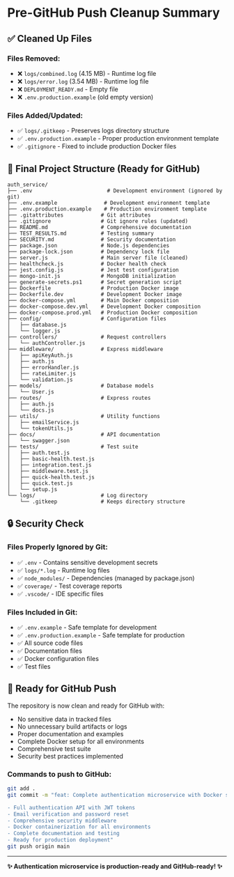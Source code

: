 # Pre-GitHub Push Cleanup Summary

## ✅ Cleaned Up Files

### Files Removed:

- ❌ `logs/combined.log` (4.15 MB) - Runtime log file
- ❌ `logs/error.log` (3.54 MB) - Runtime log file
- ❌ `DEPLOYMENT_READY.md` - Empty file
- ❌ `.env.production.example` (old empty version)

### Files Added/Updated:

- ✅ `logs/.gitkeep` - Preserves logs directory structure
- ✅ `.env.production.example` - Proper production environment template
- ✅ `.gitignore` - Fixed to include production Docker files

## 📁 Final Project Structure (Ready for GitHub)

```
auth_service/
├── .env                        # Development environment (ignored by git)
├── .env.example               # Development environment template
├── .env.production.example    # Production environment template
├── .gitattributes            # Git attributes
├── .gitignore                # Git ignore rules (updated)
├── README.md                 # Comprehensive documentation
├── TEST_RESULTS.md           # Testing summary
├── SECURITY.md               # Security documentation
├── package.json              # Node.js dependencies
├── package-lock.json         # Dependency lock file
├── server.js                 # Main server file (cleaned)
├── healthcheck.js            # Docker health check
├── jest.config.js            # Jest test configuration
├── mongo-init.js             # MongoDB initialization
├── generate-secrets.ps1      # Secret generation script
├── Dockerfile                # Production Docker image
├── Dockerfile.dev            # Development Docker image
├── docker-compose.yml        # Main Docker composition
├── docker-compose.dev.yml    # Development Docker composition
├── docker-compose.prod.yml   # Production Docker composition
├── config/                   # Configuration files
│   ├── database.js
│   └── logger.js
├── controllers/              # Request controllers
│   └── authController.js
├── middleware/               # Express middleware
│   ├── apiKeyAuth.js
│   ├── auth.js
│   ├── errorHandler.js
│   ├── rateLimiter.js
│   └── validation.js
├── models/                   # Database models
│   └── User.js
├── routes/                   # Express routes
│   ├── auth.js
│   └── docs.js
├── utils/                    # Utility functions
│   ├── emailService.js
│   └── tokenUtils.js
├── docs/                     # API documentation
│   └── swagger.json
├── tests/                    # Test suite
│   ├── auth.test.js
│   ├── basic-health.test.js
│   ├── integration.test.js
│   ├── middleware.test.js
│   ├── quick-health.test.js
│   ├── quick.test.js
│   └── setup.js
└── logs/                     # Log directory
    └── .gitkeep              # Keeps directory structure
```

## 🔒 Security Check

### Files Properly Ignored by Git:

- ✅ `.env` - Contains sensitive development secrets
- ✅ `logs/*.log` - Runtime log files
- ✅ `node_modules/` - Dependencies (managed by package.json)
- ✅ `coverage/` - Test coverage reports
- ✅ `.vscode/` - IDE specific files

### Files Included in Git:

- ✅ `.env.example` - Safe template for development
- ✅ `.env.production.example` - Safe template for production
- ✅ All source code files
- ✅ Documentation files
- ✅ Docker configuration files
- ✅ Test files

## 🚀 Ready for GitHub Push

The repository is now clean and ready for GitHub with:

- No sensitive data in tracked files
- No unnecessary build artifacts or logs
- Proper documentation and examples
- Complete Docker setup for all environments
- Comprehensive test suite
- Security best practices implemented

### Commands to push to GitHub:

```bash
git add .
git commit -m "feat: Complete authentication microservice with Docker setup

- Full authentication API with JWT tokens
- Email verification and password reset
- Comprehensive security middleware
- Docker containerization for all environments
- Complete documentation and testing
- Ready for production deployment"
git push origin main
```

---

**✨ Authentication microservice is production-ready and GitHub-ready! ✨**
